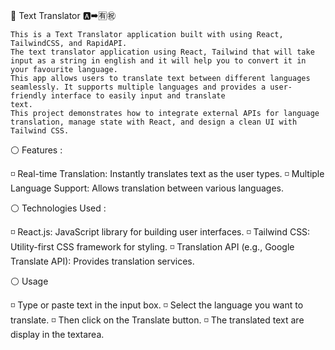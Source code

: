 💬 Text Translator 🅰➡🈶㊗

    This is a Text Translator application built with using React, TailwindCSS, and RapidAPI. 
    The text translator application using React, Tailwind that will take input as a string in english and it will help you to convert it in your favourite language. 
    This app allows users to translate text between different languages seamlessly. It supports multiple languages and provides a user-friendly interface to easily input and translate 
    text.
    This project demonstrates how to integrate external APIs for language translation, manage state with React, and design a clean UI with Tailwind CSS.

⚪ Features :

  ◽ Real-time Translation: Instantly translates text as the user types.
  ◽ Multiple Language Support: Allows translation between various languages.

⚪ Technologies Used :

  ◽ React.js: JavaScript library for building user interfaces.
  ◽ Tailwind CSS: Utility-first CSS framework for styling.
  ◽ Translation API (e.g., Google Translate API): Provides translation services.

⚪ Usage

  ◽ Type or paste text in the input box.
  ◽ Select the language you want to translate.
  ◽ Then click on the Translate button. 
  ◽ The translated text are display in the textarea.

